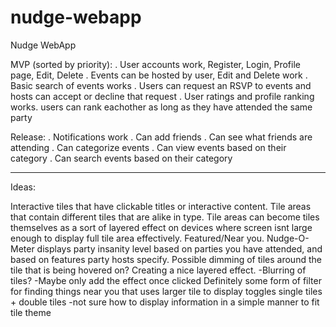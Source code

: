 nudge-webapp
============

Nudge WebApp


MVP (sorted by priority):
. User accounts work, Register, Login, Profile page, Edit, Delete
. Events can be hosted by user, Edit and Delete work
. Basic search of events works
. Users can request an RSVP to events and hosts can accept or decline that request
. User ratings and profile ranking works. users can rank eachother as long as they have attended the same party


Release:
. Notifications work
. Can add friends
. Can see what friends are attending
. Can categorize events
. Can view events based on their category
. Can search events based on their category

-----------

Ideas:

Interactive tiles that have clickable titles or interactive content.
Tile areas that contain different tiles that are alike in type.
Tile areas can become tiles themselves as a sort of layered effect on devices where screen isnt large enough to display full tile area effectively.
Featured/Near you.
Nudge-O-Meter displays party insanity level based on parties you have attended, and based on features party hosts specify.
Possible dimming of tiles around the tile that is being hovered on? Creating a nice layered effect.
  -Blurring of tiles?
  -Maybe only add the effect once clicked
Definitely some form of filter for finding things near you that uses larger tile to display toggles
single tiles + double tiles
  -not sure how to display information in a simple manner to fit tile theme
